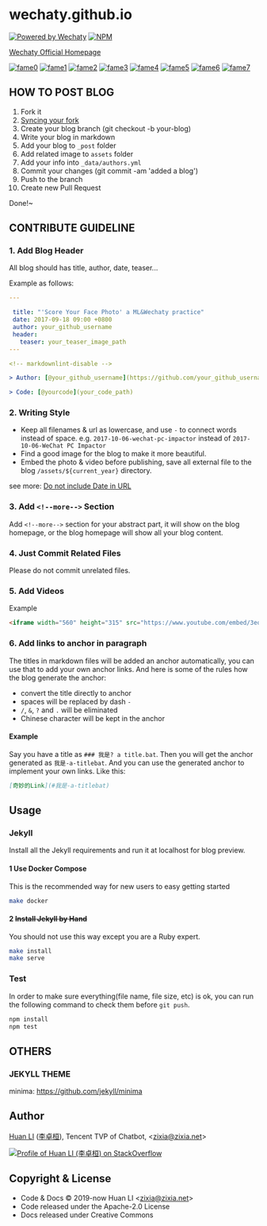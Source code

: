 # wechaty.github.io

[![Powered by Wechaty](https://img.shields.io/badge/Powered%20By-Wechaty-brightgreen.svg)](https://github.com/Wechaty/wechaty)
[![NPM](https://github.com/wechaty/wechaty.github.io/workflows/NPM/badge.svg)](https://github.com/wechaty/wechaty.github.io/actions?query=workflow%3ANPM)

[Wechaty Official Homepage](https://wechaty.github.io)

[![fame0](https://sourcerer.io/fame/huan/wechaty/wechaty.github.io/images/0)](https://sourcerer.io/fame/huan/wechaty/wechaty.github.io/links/0)
[![fame1](https://sourcerer.io/fame/huan/wechaty/wechaty.github.io/images/1)](https://sourcerer.io/fame/huan/wechaty/wechaty.github.io/links/1)
[![fame2](https://sourcerer.io/fame/huan/wechaty/wechaty.github.io/images/2)](https://sourcerer.io/fame/huan/wechaty/wechaty.github.io/links/2)
[![fame3](https://sourcerer.io/fame/huan/wechaty/wechaty.github.io/images/3)](https://sourcerer.io/fame/huan/wechaty/wechaty.github.io/links/3)
[![fame4](https://sourcerer.io/fame/huan/wechaty/wechaty.github.io/images/4)](https://sourcerer.io/fame/huan/wechaty/wechaty.github.io/links/4)
[![fame5](https://sourcerer.io/fame/huan/wechaty/wechaty.github.io/images/5)](https://sourcerer.io/fame/huan/wechaty/wechaty.github.io/links/5)
[![fame6](https://sourcerer.io/fame/huan/wechaty/wechaty.github.io/images/6)](https://sourcerer.io/fame/huan/wechaty/wechaty.github.io/links/6)
[![fame7](https://sourcerer.io/fame/huan/wechaty/wechaty.github.io/images/7)](https://sourcerer.io/fame/huan/wechaty/wechaty.github.io/links/7)

## HOW TO POST BLOG

1. Fork it
1. [Syncing your fork](https://help.github.com/cn/github/collaborating-with-issues-and-pull-requests/syncing-a-fork)
1. Create your blog branch (git checkout -b your-blog)
1. Write your blog in markdown
1. Add your blog to `_post` folder
1. Add related image to `assets` folder
1. Add your info into `_data/authors.yml`
1. Commit your changes (git commit -am 'added a blog')
1. Push to the branch
1. Create new Pull Request

Done!~

## CONTRIBUTE GUIDELINE

### 1. Add Blog Header

All blog should has title, author, date, teaser...

Example as follows:

```yaml
---

 title: "'Score Your Face Photo' a ML&Wechaty practice"
 date: 2017-09-18 09:00 +0800
 author: your_github_username
 header:
   teaser: your_teaser_image_path
---

<!-- markdownlint-disable -->

> Author: [@your_github_username](https://github.com/your_github_username) your one-line bio at here

> Code: [@yourcode](your_code_path)
```

### 2. Writing Style

* Keep all filenames & url as lowercase, and use `-` to connect words instead of space. e.g. `2017-10-06-wechat-pc-impactor` instead of `2017-10-06-WeChat PC Impactor`
* Find a good image for the blog to make it more beautiful.
* Embed the photo & video before publishing, save all external file to the blog `/assets/${current_year}` directory.

see more: [Do not include Date in URL](https://github.com/wechaty/wechaty.github.io/issues/79)

### 3. Add `<!--more-->` Section

Add `<!--more-->` section for your abstract part, it will show on the blog homepage, or the blog homepage will show all your blog content.

### 4. Just Commit Related Files

Please do not commit unrelated files.

### 5. Add Videos

Example

```html
<iframe width="560" height="315" src="https://www.youtube.com/embed/3eq8wJfCAWs" frameborder="0" allowfullscreen></iframe>
```

### 6. Add links to anchor in paragraph

The titles in markdown files will be added an anchor automatically, you can use that to add your own anchor links. And here is some of the rules how the blog generate the anchor:

* convert the title directly to anchor
* spaces will be replaced by dash `-`
* `/`, `&`, `?` and `.` will be eliminated
* Chinese character will be kept in the anchor

#### Example
Say you have a title as `### 我是? a title.bat`. Then you will get the anchor generated as `我是-a-titlebat`. And you can use the generated anchor to implement your own links. Like this:
```markdown
[奇妙的Link](#我是-a-titlebat)
```

## Usage

### Jekyll

Install all the Jekyll requirements and run it at localhost for blog preview.

#### 1 Use Docker Compose

This is the recommended way for new users to easy getting started

```sh
make docker
```

#### 2 ~~Install Jekyll by Hand~~

You should not use this way except you are a Ruby expert.

```sh
make install
make serve
```

### Test

In order to make sure everything(file name, file size, etc) is ok, you can run the following command to check them before `git push`.

```sh
npm install
npm test
```

## OTHERS

### JEKYLL THEME

minima: <https://github.com/jekyll/minima>

## Author

[Huan LI](https://github.com/huan)
([李卓桓](http://linkedin.com/in/zixia)),
Tencent TVP of Chatbot,
\<zixia@zixia.net\>

[![Profile of Huan LI (李卓桓) on StackOverflow](https://stackexchange.com/users/flair/265499.png)](https://stackexchange.com/users/265499)

## Copyright & License

* Code & Docs © 2019-now Huan LI \<zixia@zixia.net\>
* Code released under the Apache-2.0 License
* Docs released under Creative Commons
